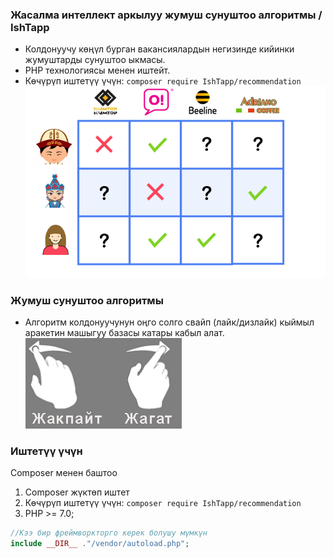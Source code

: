  ### Жасалма интеллект аркылуу жумуш сунуштоо алгоритмы / IshTapp

- Колдонуучу көңүл бурган вакансиялардын негизинде кийинки жумуштарды сунуштоо ыкмасы.
- PHP технологиясы менен иштейт.
- Көчүрүп иштетүү үчүн: ```composer require IshTapp/recommendation```
[![](https://github.com/ksaidin/ishtapp/blob/main/recommend.png)](https://github.com/ksaidin/ishtapp)

 ### Жумуш сунуштоо алгоритмы
- Алгоритм колдонуучунун оңго солго свайп (лайк/дизлайк) кыймыл аракетин машыгуу базасы катары кабыл алат.
[![](https://github.com/ksaidin/ishtapp/blob/main/swipe.png)](https://github.com/ksaidin/ishtapp)

 ### Иштетүү үчүн
Composer менен баштоо
 1. Composer жүктөп иштет
 2. Көчүрүп иштетүү үчүн: ```composer require IshTapp/recommendation```
 3. PHP >= 7.0; 
 
 ```php
 //Кээ бир фреймворкторго керек болушу мүмкүн
 include __DIR__ ."/vendor/autoload.php";
 ```
